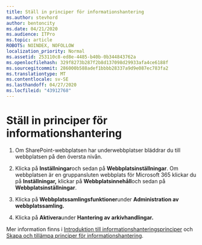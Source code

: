 ```yaml
---
title: Ställ in principer för informationshantering
ms.author: stevhord
author: bentoncity
ms.date: 04/21/2020
ms.audience: ITPro
ms.topic: article
ROBOTS: NOINDEX, NOFOLLOW
localization_priority: Normal
ms.assetid: 253110c8-ed8e-4485-b40b-0b344843762a
ms.openlocfilehash: 329f8273b287f2b8d137098d29933afa4ce6188f
ms.sourcegitcommit: 286000b588adef1bbbb28337a9d9e087ec783fa2
ms.translationtype: MT
ms.contentlocale: sv-SE
ms.lasthandoff: 04/27/2020
ms.locfileid: "43912768"
---
```

# <a name="set-up-information-management-policies"></a>Ställ in principer för informationshantering

1. Om SharePoint-webbplatsen har underwebbplatser bläddrar du till webbplatsen på den översta nivån.
    
2. Klicka på **Inställningar**och sedan på **Webbplatsinställningar**. Om webbplatsen är en gruppansluten webbplats för Microsoft 365 klickar du på **Inställningar,** klickar på **Webbplatsinnehåll**och sedan på **Webbplatsinställningar**.
    
3. Klicka på **Webbplatssamlingsfunktioner**under **Administration av webbplatssamling.**
    
4. Klicka på **Aktivera**under **Hantering av arkivhandlingar.**
    
Mer information finns i [Introduktion till informationshanteringsprinciper](https://go.microsoft.com/fwlink/?linkid=404239) och [Skapa och tillämpa principer för informationshantering](https://go.microsoft.com/fwlink/?linkid=2003916).
  

